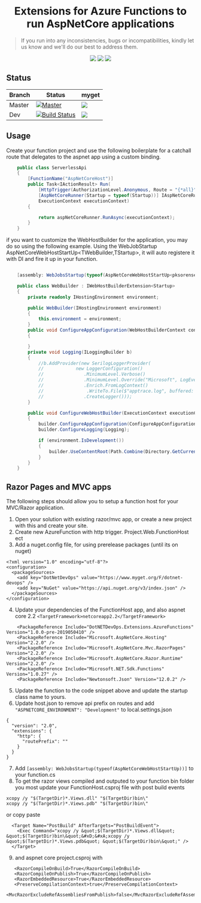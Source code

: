 <h1 align="center">
  <br>
  Extensions for Azure Functions to run AspNetCore applications
  <br>
</h1>

> If you run into any inconsistencies, bugs or incompatibilities, kindly let us know and we'll do our best to address them.

<p align="center">
<a href="https://www.nuget.org/packages/DotNETDevOps.Extensions.AzureFunctions/"><img src="https://img.shields.io/nuget/v/DotNETDevOps.Extensions.AzureFunctions.svg?style=flat"></a>
<a href="https://www.dotnetdevops.org"><img src="https://img.shields.io/badge/Web-dotnetdevops.org-orange.svg"></a>
<a href="https://twitter.com/pksorensen"><img src="https://img.shields.io/badge/Twitter-%40pksorensen-blue.svg"></a>    
</p>

## Status
| Branch | Status | myget |
| ------ | ------ | ----- |
| Master | [![Master](https://dev.azure.com/dotnet-devops/DotNETDevOps/_apis/build/status/DotNETDevOps.Extensions.AzureFunctions?branchName=master)](https://dev.azure.com/dotnet-devops/DotNETDevOps/_build/latest?definitionId=6&branchName=master) |  <a href="https://www.myget.org/feed/dotnet-devops/package/nuget/DotNETDevOps.Extensions.AzureFunctions"><img src="https://img.shields.io/myget/dotnet-devops/v/DotNETDevOps.Extensions.AzureFunctions.svg"></a>   |
| Dev    | [![Build Status](https://dev.azure.com/dotnet-devops/DotNETDevOps/_apis/build/status/DotNETDevOps.Extensions.AzureFunctions?branchName=dev)](https://dev.azure.com/dotnet-devops/DotNETDevOps/_build/latest?definitionId=6&branchName=dev) | <a href="https://www.myget.org/feed/dotnet-devops/package/nuget/DotNETDevOps.Extensions.AzureFunctions"><img src="https://img.shields.io/myget/dotnet-devops/vpre/DotNETDevOps.Extensions.AzureFunctions.svg"></a> |
 


## Usage

Create your function project and use the following boilerplate for a catchall route that delegates to the aspnet app using a custom binding.
```cs
    public class ServerlessApi 
    { 
        [FunctionName("AspNetCoreHost")]
        public Task<IActionResult> Run(
            [HttpTrigger(AuthorizationLevel.Anonymous, Route = "{*all}")]HttpRequest req,
            [AspNetCoreRunner(Startup = typeof(Startup))] IAspNetCoreRunner aspNetCoreRunner,
            ExecutionContext executionContext)
        {

            return aspNetCoreRunner.RunAsync(executionContext);
        }
    }
```

if you want to customize the WebHostBuilder for the application, you may do so using the following example. Using the WebJobStartup AspNetCoreWebHostStartUp<TWebBuilder,TStartup>, it will auto registere it with DI and fire it up in your function.
```cs

    [assembly: WebJobsStartup(typeof(AspNetCoreWebHostStartUp<pksorensen.web.FunctionHost.WebBuilder, pksorensen.web.Startup>))]

    public class WebBuilder : IWebHostBuilderExtension<Startup>
    {
        private readonly IHostingEnvironment environment;

        public WebBuilder(IHostingEnvironment environment)
        {
            this.environment = environment;
        }
        public void ConfigureAppConfiguration(WebHostBuilderContext context, IConfigurationBuilder builder)
        {

        }
        private void Logging(ILoggingBuilder b)
        {
            //b.AddProvider(new SerilogLoggerProvider(
            //            new LoggerConfiguration()
            //               .MinimumLevel.Verbose()
            //               .MinimumLevel.Override("Microsoft", LogEventLevel.Verbose)
            //               .Enrich.FromLogContext()
            //                .WriteTo.File($"apptrace.log", buffered: true, flushToDiskInterval: TimeSpan.FromSeconds(30), rollOnFileSizeLimit: true, fileSizeLimitBytes: 1024 * 1024 * 32, rollingInterval: RollingInterval.Hour)
            //               .CreateLogger()));
        }

        public void ConfigureWebHostBuilder(ExecutionContext executionContext, WebHostBuilder builder)
        {
            builder.ConfigureAppConfiguration(ConfigureAppConfiguration);
            builder.ConfigureLogging(Logging);

            if (environment.IsDevelopment())
            {
                builder.UseContentRoot(Path.Combine(Directory.GetCurrentDirectory(), "../../../../../apps/pksorensen.web"));
            }
        }
    }

```

## Razor Pages and MVC apps

The following steps should allow you to setup a function host for your MVC/Razor application.

1. Open your solution with existing razor/mvc app, or create a new project with this and create your site.
2. Create new AzureFunction with http trigger. Project.Web.FunctionHost ect
3. Add a nuget.config file, for using prerelease packages (until its on nuget)
```
<?xml version="1.0" encoding="utf-8"?>
<configuration>
  <packageSources>
    <add key="DotNetDevOps" value="https://www.myget.org/F/dotnet-devops" />
    <add key="NuGet" value="https://api.nuget.org/v3/index.json" />
  </packageSources>
</configuration>
```
4. Update your dependencies of the FunctionHost app, and also aspnet core 2.2 `<TargetFramework>netcoreapp2.2</TargetFramework>`
```
    <PackageReference Include="DotNETDevOps.Extensions.AzureFunctions" Version="1.0.0-pre-2019050410" />
    <PackageReference Include="Microsoft.AspNetCore.Hosting" Version="2.2.0" />
    <PackageReference Include="Microsoft.AspNetCore.Mvc.RazorPages" Version="2.2.0" />
    <PackageReference Include="Microsoft.AspNetCore.Razor.Runtime" Version="2.2.0" />
    <PackageReference Include="Microsoft.NET.Sdk.Functions" Version="1.0.27" />
    <PackageReference Include="Newtonsoft.Json" Version="12.0.2" />
```
5. Update the function to the code snippet above and update the startup class name to yours.
6. Update host.json to remove api prefix on routes and add `    "ASPNETCORE_ENVIRONMENT": "Development" ` to local.settings.json
```
{
  "version": "2.0",
  "extensions": {
    "http": {
      "routePrefix": ""
    }
  }
}
```
7. Add `[assembly: WebJobsStartup(typeof(AspNetCoreWebHostStartUp))]` to your function.cs
8. To get the razor views compiled and outputed to your function bin folder you most update your FunctionHost.csproj file with post build events
```
xcopy /y "$(TargetDir)*.Views.dll" "$(TargetDir)bin\"
xcopy /y "$(TargetDir)*.Views.pdb" "$(TargetDir)bin\"
```
or copy paste 
```
  <Target Name="PostBuild" AfterTargets="PostBuildEvent">
    <Exec Command="xcopy /y &quot;$(TargetDir)*.Views.dll&quot; &quot;$(TargetDir)bin\&quot;&#xD;&#xA;xcopy /y &quot;$(TargetDir)*.Views.pdb&quot; &quot;$(TargetDir)bin\&quot;" />
  </Target>
 ```
 9. and aspnet core project.csproj with
 ```
    <RazorCompileOnBuild>True</RazorCompileOnBuild>
    <RazorCompileOnPublish>True</RazorCompileOnPublish>
    <RazorEmbeddedResource>True</RazorEmbeddedResource>
    <PreserveCompilationContext>true</PreserveCompilationContext>
    <MvcRazorExcludeRefAssembliesFromPublish>false</MvcRazorExcludeRefAssembliesFromPublish>
```